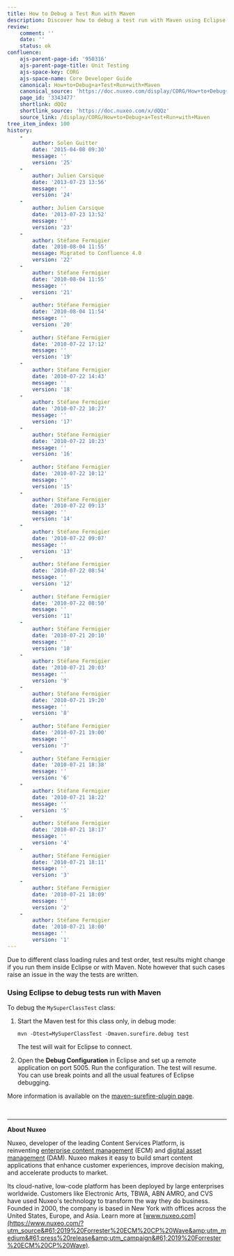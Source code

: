 ```yaml
---
title: How to Debug a Test Run with Maven
description: Discover how to debug a test run with Maven using Eclipse.
review:
    comment: ''
    date: ''
    status: ok
confluence:
    ajs-parent-page-id: '950316'
    ajs-parent-page-title: Unit Testing
    ajs-space-key: CORG
    ajs-space-name: Core Developer Guide
    canonical: How+to+Debug+a+Test+Run+with+Maven
    canonical_source: 'https://doc.nuxeo.com/display/CORG/How+to+Debug+a+Test+Run+with+Maven'
    page_id: '3343477'
    shortlink: dQQz
    shortlink_source: 'https://doc.nuxeo.com/x/dQQz'
    source_link: /display/CORG/How+to+Debug+a+Test+Run+with+Maven
tree_item_index: 100
history:
    -
        author: Solen Guitter
        date: '2015-04-08 09:30'
        message: ''
        version: '25'
    -
        author: Julien Carsique
        date: '2013-07-23 13:56'
        message: ''
        version: '24'
    -
        author: Julien Carsique
        date: '2013-07-23 13:52'
        message: ''
        version: '23'
    -
        author: Stéfane Fermigier
        date: '2010-08-04 11:55'
        message: Migrated to Confluence 4.0
        version: '22'
    -
        author: Stéfane Fermigier
        date: '2010-08-04 11:55'
        message: ''
        version: '21'
    -
        author: Stéfane Fermigier
        date: '2010-08-04 11:54'
        message: ''
        version: '20'
    -
        author: Stéfane Fermigier
        date: '2010-07-22 17:12'
        message: ''
        version: '19'
    -
        author: Stéfane Fermigier
        date: '2010-07-22 14:43'
        message: ''
        version: '18'
    -
        author: Stéfane Fermigier
        date: '2010-07-22 10:27'
        message: ''
        version: '17'
    -
        author: Stéfane Fermigier
        date: '2010-07-22 10:23'
        message: ''
        version: '16'
    -
        author: Stéfane Fermigier
        date: '2010-07-22 10:12'
        message: ''
        version: '15'
    -
        author: Stéfane Fermigier
        date: '2010-07-22 09:13'
        message: ''
        version: '14'
    -
        author: Stéfane Fermigier
        date: '2010-07-22 09:07'
        message: ''
        version: '13'
    -
        author: Stéfane Fermigier
        date: '2010-07-22 08:54'
        message: ''
        version: '12'
    -
        author: Stéfane Fermigier
        date: '2010-07-22 08:50'
        message: ''
        version: '11'
    -
        author: Stéfane Fermigier
        date: '2010-07-21 20:10'
        message: ''
        version: '10'
    -
        author: Stéfane Fermigier
        date: '2010-07-21 20:03'
        message: ''
        version: '9'
    -
        author: Stéfane Fermigier
        date: '2010-07-21 19:20'
        message: ''
        version: '8'
    -
        author: Stéfane Fermigier
        date: '2010-07-21 19:00'
        message: ''
        version: '7'
    -
        author: Stéfane Fermigier
        date: '2010-07-21 18:38'
        message: ''
        version: '6'
    -
        author: Stéfane Fermigier
        date: '2010-07-21 18:22'
        message: ''
        version: '5'
    -
        author: Stéfane Fermigier
        date: '2010-07-21 18:17'
        message: ''
        version: '4'
    -
        author: Stéfane Fermigier
        date: '2010-07-21 18:11'
        message: ''
        version: '3'
    -
        author: Stéfane Fermigier
        date: '2010-07-21 18:09'
        message: ''
        version: '2'
    -
        author: Stéfane Fermigier
        date: '2010-07-21 18:00'
        message: ''
        version: '1'
---
```


Due to different class loading rules and test order, test results might change if you run them inside Eclipse or with Maven. Note however that such cases raise an issue in the way the tests are written.

### Using Eclipse to debug tests run with Maven

To debug the `MySuperClassTest` class:

1.  Start the Maven test for this class only, in debug mode:

    ```
    mvn -Dtest=MySuperClassTest -Dmaven.surefire.debug test

    ```

    The test will wait for Eclipse to connect.

2.  Open the **Debug Configuration** in Eclipse and set up a remote application on port 5005\. Run the configuration. The test will resume. You can use break points and all the usual features of Eclipse debugging.

More information is available on the [maven-surefire-plugin page](http://maven.apache.org/plugins/maven-surefire-plugin/index.html).

&nbsp;

* * *

**About Nuxeo**

Nuxeo, developer of the leading Content Services Platform, is reinventing [enterprise content management](https://www.nuxeo.com/products/enterprise-content-management/?utm_source&#61;2019%20Forrester%20ECM%20CP%20Wave&amp;utm_medium&#61;press%20release&amp;utm_campaign&#61;2019%20Forrester%20ECM%20CP%20Wave) (ECM) and [digital asset management](https://www.nuxeo.com/solutions/dam-digital-asset-management/?utm_source=2019%20Forrester%20ECM%20CP%20Wave&utm_medium=press%20release&utm_campaign=2019%20Forrester%20ECM%20CP%20Wave) (DAM). Nuxeo makes it easy to build smart content applications that enhance customer experiences, improve decision making, and accelerate products to market.

Its cloud-native, low-code platform has been deployed by large enterprises worldwide. Customers like Electronic Arts, TBWA, ABN AMRO, and CVS have used Nuxeo's technology to transform the way they do business. Founded in 2000, the company is based in New York with offices across the United States, Europe, and Asia. Learn more at [www.nuxeo.com](https://www.nuxeo.com/?utm_source&#61;2019%20Forrester%20ECM%20CP%20Wave&amp;utm_medium&#61;press%20release&amp;utm_campaign&#61;2019%20Forrester%20ECM%20CP%20Wave).
